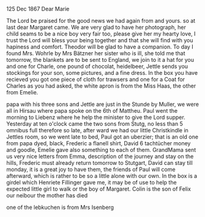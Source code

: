  125 Dec 1867
Dear Marie

The Lord be praised for the good news we had again from and yours. so at last dear Margaret came. We are very glad to have her photograph, her child seams to be a nice boy very fair too, please give her my hearty love, I trust the Lord will bless your being together and that she will find with you hapiness and comfort. Theodor will be glad to have a companion. To day I found Mrs. Wohrle by Mrs Bätzner her sister who is ill, she told me that tomorrow, the blankets are to be sent to England, we join to it a hat for you and one for Charle, one pound of chocolat, heidelbeer, Jettle sends you stockings for your son, some pictures, and a fine dress. In the box you have recieved you got one piece of cloth for trawsers and one for a Coat for Charles as you had asked, the white apron is from the Miss Haas, the other from Emelie.

papa with his three sons and Jettle are just in the Stunde by Muller, we were all in Hirsau where papa spoke on the 6th of Mattheu. Paul went the morning to Liebenz where he help the minister to give the Lord supper. Yesterday at ten o'clock came the two sons from Stutg, no less than 5 omnibus full therefore so late, after ward we had our little Christkindle in Jettles room, so we went late to bed, Paul got an uberzier; that is an old one from papa dyed, black, Frederic a flanell shirt, David 6 tachtücher money and goodle, Emelie gave also something to each of them. GrandMama sent us very nice letters from Emma, description of the journey and stay on the hills, Frederic must already return tomorrow to Stutgart, David can stay till monday, it is a great joy to have them, the friends of Paul will come afterward, which is rather to be so a little alone with our own. In the box is a girdel which Henriete Fillinger gave me, it may be of use to help the expected little girl to walk or the boy of Margaret. Colin is the son of Felix our neibour the mother has died

one of the lebkuchen is from Mrs Isenberg
